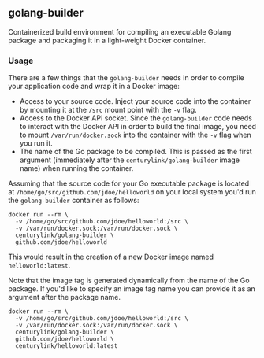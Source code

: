 ## golang-builder
Containerized build environment for compiling an executable Golang package and packaging 
it in a light-weight Docker container.

### Usage

There are a few things that the `golang-builder` needs in order to compile your
application code and wrap it in a Docker image:

* Access to your source code. Inject your source code into the container by mounting it at the `/src` mount point with the `-v` flag.
* Access to the Docker API socket. Since the `golang-builder` code needs to interact with the Docker API in order to build the final image, you need to mount `/var/run/docker.sock` into the container with the `-v` flag when you run it.
* The name of the Go package to be compiled. This is passed as the first argument (immediately after the `centurylink/golang-builder` image name) when running the container.

Assuming that the source code for your Go executable package is located at 
`/home/go/src/github.com/jdoe/helloworld` on your local system you'd run the 
`golang-builder` container as follows:

    docker run --rm \
      -v /home/go/src/github.com/jdoe/helloworld:/src \
      -v /var/run/docker.sock:/var/run/docker.sock \
      centurylink/golang-builder \
      github.com/jdoe/helloworld

This would result in the creation of a new Docker image named `helloworld:latest`.

Note that the image tag is generated dynamically from the name of the Go package. If you'd
like to specify an image tag name you can provide it as an argument after the package
name.

    docker run --rm \
      -v /home/go/src/github.com/jdoe/helloworld:/src \
      -v /var/run/docker.sock:/var/run/docker.sock \
      centurylink/golang-builder \
      github.com/jdoe/helloworld \
      centurylink/helloworld:latest
